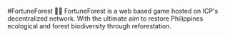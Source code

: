 #FortuneForest 🌴🌳
FortuneForest is a web based game hosted on ICP's decentralized network. With the ultimate aim to restore Philippines ecological and forest biodiversity through reforestation.
